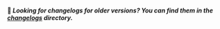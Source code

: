  #### 👋 _Looking for changelogs for older versions? You can find them in the [changelogs](./changelogs) directory._
 